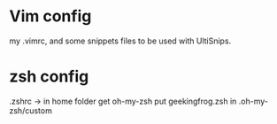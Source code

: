 # Vim config
my .vimrc, and some snippets files to be used with UltiSnips.

# zsh config
.zshrc -> in home folder
get oh-my-zsh
put geekingfrog.zsh in .oh-my-zsh/custom

